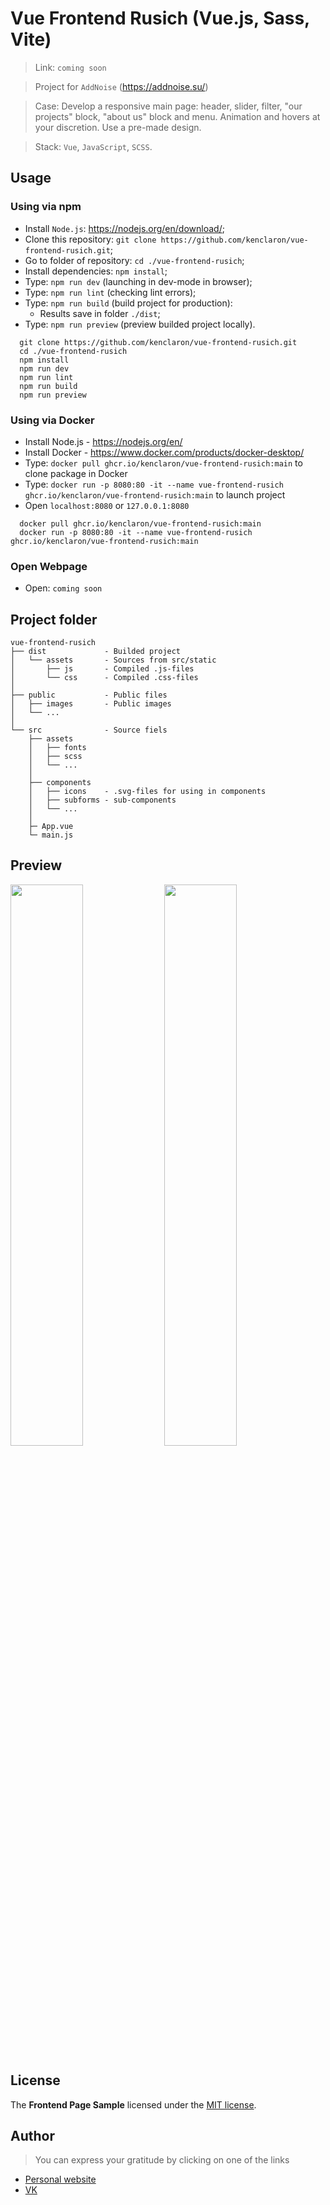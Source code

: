 # Vue Frontend Rusich (Vue.js, Sass, Vite)

> Link: `coming soon`

> Project for `AddNoise` (<https://addnoise.su/>)

> Case: Develop a responsive main page: header, slider, filter, "our projects" block, "about us" block and menu. Animation and hovers at your discretion. Use a pre-made design.

> Stack: `Vue`, `JavaScript`, `SCSS`.

## Usage

### **Using via npm**

- Install `Node.js`: <https://nodejs.org/en/download/>;
- Clone this repository: `git clone https://github.com/kenclaron/vue-frontend-rusich.git`;
- Go to folder of repository: `cd ./vue-frontend-rusich`;
- Install dependencies: `npm install`;
- Type: `npm run dev` (launching in dev-mode in browser);
- Type: `npm run lint` (checking lint errors);
- Type: `npm run build` (build project for production):
  - Results save in folder `./dist`;
- Type: `npm run preview` (preview builded project locally).

```text
  git clone https://github.com/kenclaron/vue-frontend-rusich.git
  cd ./vue-frontend-rusich
  npm install
  npm run dev
  npm run lint
  npm run build
  npm run preview
```

### **Using via Docker**

- Install Node.js - <https://nodejs.org/en/>
- Install Docker - <https://www.docker.com/products/docker-desktop/>
- Type: `docker pull ghcr.io/kenclaron/vue-frontend-rusich:main` to clone package in Docker
- Type: `docker run -p 8080:80 -it --name vue-frontend-rusich ghcr.io/kenclaron/vue-frontend-rusich:main` to launch project
- Open `localhost:8080` or `127.0.0.1:8080`

```text
  docker pull ghcr.io/kenclaron/vue-frontend-rusich:main
  docker run -p 8080:80 -it --name vue-frontend-rusich ghcr.io/kenclaron/vue-frontend-rusich:main
```

### **Open Webpage**

- Open: `coming soon`

## Project folder

```text
vue-frontend-rusich
├── dist             - Builded project
│   └── assets       - Sources from src/static
│       ├── js       - Compiled .js-files
│       └── css      - Compiled .css-files
│
├── public           - Public files
│   ├── images       - Public images
│   └── ...
│
└── src              - Source fiels
    ├── assets
    │   ├── fonts
    │   ├── scss
    │   └── ...
    │
    ├── components
    │   ├── icons    - .svg-files for using in components
    │   ├── subforms - sub-components
    │   └── ...
    │
    ├─ App.vue
    └─ main.js
```

## Preview

[<img src="https://i.imgur.com/7Fh7zjg.png" width="48%"/>](https://i.imgur.com/7Fh7zjg.png)
[<img src="https://i.imgur.com/jspbxVR.png" width="48%"/>](https://i.imgur.com/jspbxVR.png)

## License

The **Frontend Page Sample** licensed under the [MIT license](https://opensource.org/licenses/MIT).

## Author

> You can express your gratitude by clicking on one of the links

- [Personal website](https://kenclaron.github.io/kenclaron)
- [VK](https://vk.com/club190729942)
